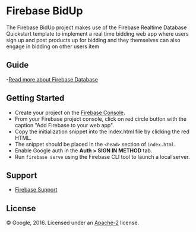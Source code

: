 Firebase BidUp
=============================

The Firebase BidUp project makes use of the Firebase Realtime Database Quickstart template to implement  a real time bidding web app
where users sign up and post products up for bidding and they themselves can also engage in bidding on other users item


Guide
------------

-[Read more about Firebase Database](https://firebase.google.com/docs/database/)

Getting Started
---------------

- Create your project on the [Firebase Console](https://console.firebase.google.com).
- From your Firebase project console, click on red circle button with the caption "Add Firebase to your web app".
- Copy the initialization snippet into the index.html file by clicking the red HTML.
- The snippet should be placed in the `<head>` section of `index.html`.
- Enable Google auth in the **Auth > SIGN IN METHOD** tab.
- Run `firebase serve` using the Firebase CLI tool to launch a local server.

Support
-------

- [Firebase Support](https://firebase.google.com/support/)

License
-------

© Google, 2016. Licensed under an [Apache-2](../LICENSE) license.
